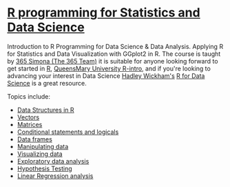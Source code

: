 # [R programming for Statistics and Data Science](https://www.udemy.com/course/r-programming-for-statistics-and-data-science/?couponCode=ST7MT41824)
Introduction to R Programming for Data Science & Data Analysis. Applying R for Statistics and Data Visualization with GGplot2 in R.
The course is taught by [365 Simona (The 365 Team)](https://www.udemy.com/user/simona-dobreva-2/) it is suitable for anyone looking forward to get started in [R](https://www.r-project.org/), [QueensMary University R-intro](http://research.sbcs.qmul.ac.uk/r.knell/intro_R_3rd_ed/), and if you're looking to advancing your interest in Data Science [Hadley Wickham's](https://hadley.nz/) [R for Data Science](https://r4ds.hadley.nz/) is a great resource.

Topics include:
- [Data Structures in R](https://github.com/Kmohamedalie/R_programming/tree/master/1.%20Building%20blocks%20of%20R)
- [Vectors](https://github.com/Kmohamedalie/R_programming/tree/master/2.%20Vectors%20and%20vector%20operations)
- [Matrices](https://github.com/Kmohamedalie/R_programming/tree/master/3.%20Matrices)
- [Conditional statements and logicals](https://github.com/Kmohamedalie/R_programming/tree/master/4.%20Control%20flow%20%26%20conditional)
- [Data frames](https://github.com/Kmohamedalie/R_programming/tree/master/5.%20DataFrames)
- [Manipulating data](https://github.com/Kmohamedalie/R_programming/tree/master/6.%20Manipulating%20data)
- [Visualizing data](https://github.com/Kmohamedalie/R_programming/tree/master/7.%20Visualizing%20data)
- [Exploratory data analysis](https://github.com/Kmohamedalie/R_programming/tree/master/8.%20Exploratory%20data%20analysis)
- [Hypothesis Testing](https://github.com/Kmohamedalie/R_programming/tree/master/9.%20Hypothesis%20Testing)
- [Linear Regression analysis](https://github.com/Kmohamedalie/R_programming/tree/master/10.Linear%20Regression%20Analysis)
